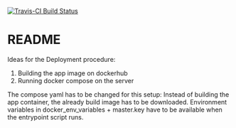 [![Travis-CI Build
Status](https://travis-ci.com/nevrome/temp.svg?token=vxsQ9RjxoGASGtX4Q8jc&branch=master)](https://travis-ci.com/nevrome/temp)

# README

Ideas for the Deployment procedure:

1. Building the app image on dockerhub
2. Running docker compose on the server

The compose yaml has to be changed for this setup: Instead of building the app container, the already build image has to be downloaded. Environment variables in docker_env_variables + master.key have to be available when the entrypoint script runs. 